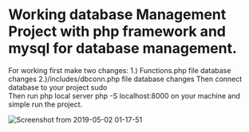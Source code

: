 # Working database Management Project with php framework and mysql for database management.
For working first make two changes:
1.) Functions.php file database changes
2.)/includes/dbconn.php file  database changes
Then connect database to your project sudo  
Then run php local server php -S localhost:8000 on your machine and simple run the project.

![Screenshot from 2019-05-02 01-17-51](https://user-images.githubusercontent.com/35294706/57022526-0abdc000-6c4d-11e9-90b8-e7fcdcb2a12f.png)
